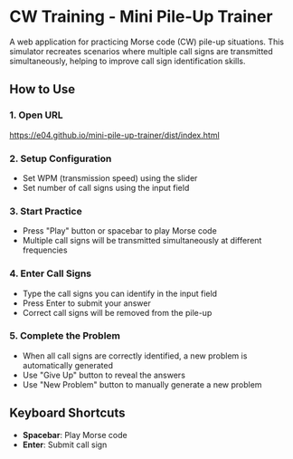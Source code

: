 # CW Training - Mini Pile-Up Trainer

A web application for practicing Morse code (CW) pile-up situations. This simulator recreates scenarios where multiple call signs are transmitted simultaneously, helping to improve call sign identification skills.

## How to Use

### 1. Open URL

https://e04.github.io/mini-pile-up-trainer/dist/index.html

### 2. Setup Configuration

- Set WPM (transmission speed) using the slider
- Set number of call signs using the input field

### 3. Start Practice

- Press "Play" button or spacebar to play Morse code
- Multiple call signs will be transmitted simultaneously at different frequencies

### 4. Enter Call Signs

- Type the call signs you can identify in the input field
- Press Enter to submit your answer
- Correct call signs will be removed from the pile-up

### 5. Complete the Problem

- When all call signs are correctly identified, a new problem is automatically generated
- Use "Give Up" button to reveal the answers
- Use "New Problem" button to manually generate a new problem

## Keyboard Shortcuts

- **Spacebar**: Play Morse code
- **Enter**: Submit call sign
